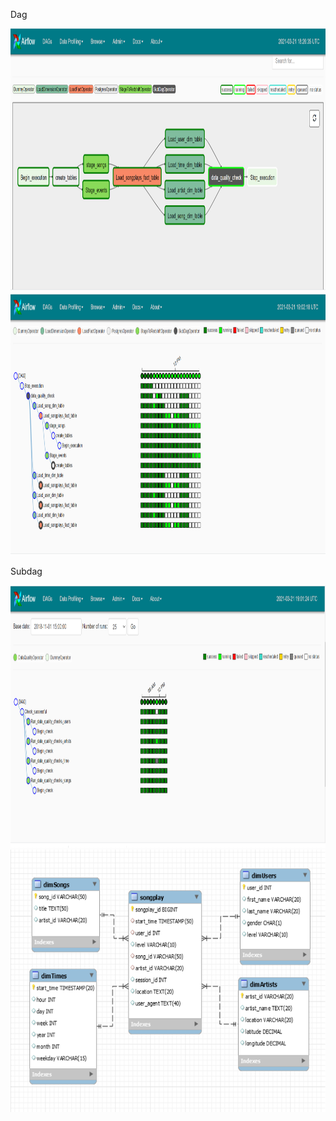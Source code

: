 

<p> Dag </p>
<img src="https://github.com/CharlesIro1125/DataWarehouse/blob/master/Airflow_DataPipeline/home/airflow/dag1.png" alt="schema" width="600" height="420" />

<img src="https://github.com/CharlesIro1125/DataWarehouse/blob/master/Airflow_DataPipeline/home/airflow/dag2.png" alt="schema" width="600" height="420" />
<p> Subdag</p>
<img src="https://github.com/CharlesIro1125/DataWarehouse/blob/master/Airflow_DataPipeline/home/airflow/subdag3.png" alt="schema" width="600" height="420" />
<img src="https://github.com/CharlesIro1125/DataWarehouse/blob/master/ETL_postgres/analyticSchema.png" alt="schema" width="600" height="420" />
